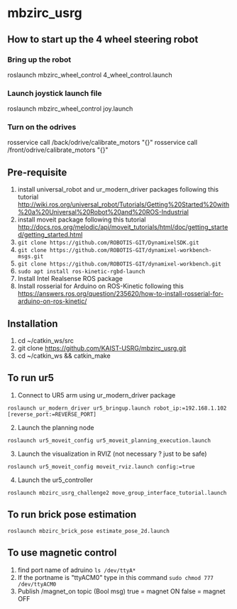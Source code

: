 # mbzirc_usrg

## How to start up the 4 wheel steering robot

### Bring up the robot
roslaunch mbzirc_wheel_control 4_wheel_control.launch 

### Launch joystick launch file
roslaunch mbzirc_wheel_control joy.launch

### Turn on the odrives
rosservice call /back/odrive/calibrate_motors "{}" 
rosservice call /front/odrive/calibrate_motors "{}" 


## Pre-requisite
1. install universal_robot and ur_modern_driver packages following this tutorial http://wiki.ros.org/universal_robot/Tutorials/Getting%20Started%20with%20a%20Universal%20Robot%20and%20ROS-Industrial
2. install moveit package  following this tutorial http://docs.ros.org/melodic/api/moveit_tutorials/html/doc/getting_started/getting_started.html
3. `git clone https://github.com/ROBOTIS-GIT/DynamixelSDK.git`
4. `git clone https://github.com/ROBOTIS-GIT/dynamixel-workbench-msgs.git`
5. `git clone https://github.com/ROBOTIS-GIT/dynamixel-workbench.git`
6. `sudo apt install ros-kinetic-rgbd-launch`
7. Install Intel Realsense ROS package
8. Install rosserial for Arduino on ROS-Kinetic following this https://answers.ros.org/question/235620/how-to-install-rosserial-for-arduino-on-ros-kinetic/

## Installation
1. cd ~/catkin_ws/src
2. git clone https://github.com/KAIST-USRG/mbzirc_usrg.git
3. cd ~/catkin_ws && catkin_make

## To run ur5
1. Connect to UR5 arm using ur_modern_driver package

`roslaunch ur_modern_driver ur5_bringup.launch robot_ip:=192.168.1.102 [reverse_port:=REVERSE_PORT]`

2. Launch the planning node

`roslaunch ur5_moveit_config ur5_moveit_planning_execution.launch`

3. Launch the visualization in RVIZ (not necessary ? just to be safe)

`roslaunch ur5_moveit_config moveit_rviz.launch config:=true`

4. Launch the ur5_controller

`roslaunch mbzirc_usrg_challenge2 move_group_interface_tutorial.launch`

## To run brick pose estimation
`roslaunch mbzirc_brick_pose estimate_pose_2d.launch`

## To use magnetic control
1. find port name of adruino
`ls /dev/ttyA*`
2. If the portname is "ttyACM0" type in this command
`sudo chmod 777 /dev/ttyACM0`
3. Publish /magnet_on topic (Bool msg)
  true = magnet ON
  false = magnet OFF
